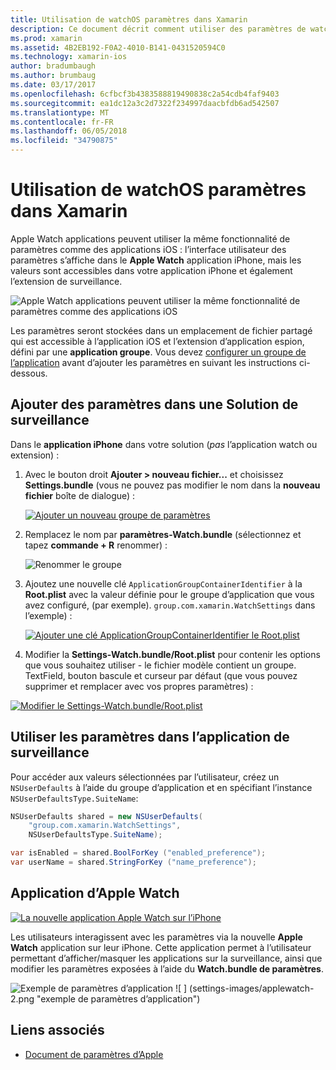 ```yaml
---
title: Utilisation de watchOS paramètres dans Xamarin
description: Ce document décrit comment utiliser des paramètres de watchOS dans Xamarin. Il traite des paramètres ajout à une solution d’application espion, à l’aide de ces paramètres dans l’application et l’application de l’Apple Watch sur l’iPhone.
ms.prod: xamarin
ms.assetid: 4B2EB192-F0A2-4010-B141-0431520594C0
ms.technology: xamarin-ios
author: bradumbaugh
ms.author: brumbaug
ms.date: 03/17/2017
ms.openlocfilehash: 6cfbcf3b4383588819490838c2a54cdb4faf9403
ms.sourcegitcommit: ea1dc12a3c2d7322f234997daacbfdb6ad542507
ms.translationtype: MT
ms.contentlocale: fr-FR
ms.lasthandoff: 06/05/2018
ms.locfileid: "34790875"
---
```

# <a name="working-with-watchos-settings-in-xamarin"></a>Utilisation de watchOS paramètres dans Xamarin

Apple Watch applications peuvent utiliser la même fonctionnalité de paramètres comme des applications iOS : l’interface utilisateur des paramètres s’affiche dans le **Apple Watch** application iPhone, mais les valeurs sont accessibles dans votre application iPhone et également l’extension de surveillance.

![](settings-images/intro.png "Apple Watch applications peuvent utiliser la même fonctionnalité de paramètres comme des applications iOS")

Les paramètres seront stockées dans un emplacement de fichier partagé qui est accessible à l’application iOS et l’extension d’application espion, défini par une **application groupe**. Vous devez [configurer un groupe de l’application](~/ios/watchos/app-fundamentals/app-groups.md) avant d’ajouter les paramètres en suivant les instructions ci-dessous.

## <a name="add-settings-in-a-watch-solution"></a>Ajouter des paramètres dans une Solution de surveillance

Dans le **application iPhone** dans votre solution (*pas* l’application watch ou extension) :

1. Avec le bouton droit **Ajouter > nouveau fichier...**  et choisissez **Settings.bundle** (vous ne pouvez pas modifier le nom dans la **nouveau fichier** boîte de dialogue) :

   [![](settings-images/settings-add-sml.png "Ajouter un nouveau groupe de paramètres")](settings-images/settings-add.png#lightbox)

2. Remplacez le nom par **paramètres-Watch.bundle** (sélectionnez et tapez **commande + R** renommer) :

   ![](settings-images/settings-rename.png "Renommer le groupe")

3. Ajoutez une nouvelle clé `ApplicationGroupContainerIdentifier` à la **Root.plist** avec la valeur définie pour le groupe d’application que vous avez configuré, (par exemple). `group.com.xamarin.WatchSettings` dans l’exemple) :

   [ ![](settings-images/settings-appgroup-sml.png "Ajouter une clé ApplicationGroupContainerIdentifier le Root.plist")](settings-images/settings-appgroup.png#lightbox)

4. Modifier la **Settings-Watch.bundle/Root.plist** pour contenir les options que vous souhaitez utiliser - le fichier modèle contient un groupe.
  TextField, bouton bascule et curseur par défaut (que vous pouvez supprimer et remplacer avec vos propres paramètres) :

  [![](settings-images/rootplist-sml.png "Modifier le Settings-Watch.bundle/Root.plist")](settings-images/rootplist.png#lightbox)


## <a name="use-settings-in-the-watch-app"></a>Utiliser les paramètres dans l’application de surveillance

Pour accéder aux valeurs sélectionnées par l’utilisateur, créez un `NSUserDefaults` à l’aide du groupe d’application et en spécifiant l’instance `NSUserDefaultsType.SuiteName`:

```csharp
NSUserDefaults shared = new NSUserDefaults(
    "group.com.xamarin.WatchSettings",
    NSUserDefaultsType.SuiteName);

var isEnabled = shared.BoolForKey ("enabled_preference");
var userName = shared.StringForKey ("name_preference");
```

## <a name="apple-watch-app"></a>Application d’Apple Watch

[![](settings-images/settings-app-sml.png "La nouvelle application Apple Watch sur l’iPhone")](settings-images/settings-app.png#lightbox)

Les utilisateurs interagissent avec les paramètres via la nouvelle **Apple Watch** application sur leur iPhone. Cette application permet à l’utilisateur permettant d’afficher/masquer les applications sur la surveillance, ainsi que modifier les paramètres exposées à l’aide du **Watch.bundle de paramètres**.

![](settings-images/applewatch-1.png "Exemple de paramètres d’application") ![ ] (settings-images/applewatch-2.png "exemple de paramètres d’application")



## <a name="related-links"></a>Liens associés

- [Document de paramètres d’Apple](https://developer.apple.com/library/prerelease/ios/documentation/General/Conceptual/WatchKitProgrammingGuide/Settings.html#//apple_ref/doc/uid/TP40014969-CH22-SW1)
